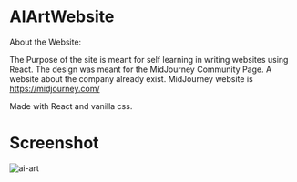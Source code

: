 # AIArtWebsite
About the Website:

The Purpose of the site is meant for self learning in writing websites using React.
The design was meant for the MidJourney Community Page.
A website about the company already exist.
MidJourney website is https://midjourney.com/

Made with React and vanilla css.

# Screenshot
![ai-art](https://user-images.githubusercontent.com/115049910/212942546-83b71f21-7aa0-4747-b55f-59b4fd53c286.jpg)
